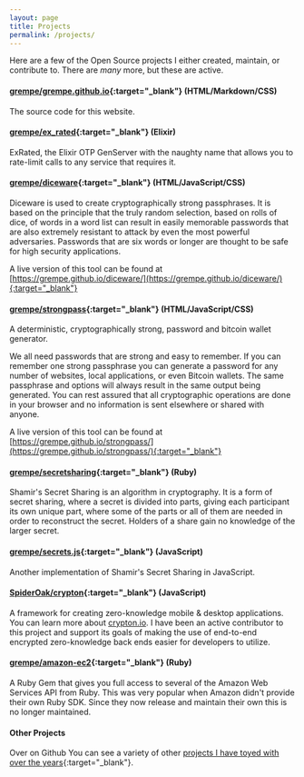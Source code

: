 ```yaml
---
layout: page
title: Projects
permalink: /projects/
---
```


Here are a few of the Open Source projects I either created,
maintain, or contribute to. There are *many* more, but these are
active.

#### [grempe/grempe.github.io](https://github.com/grempe/grempe.github.io){:target="_blank"} (HTML/Markdown/CSS)

The source code for this website.

#### [grempe/ex_rated](https://github.com/grempe/ex_rated){:target="_blank"} (Elixir)

ExRated, the Elixir OTP GenServer with the naughty name that allows you
to rate-limit calls to any service that requires it.

#### [grempe/diceware](https://github.com/grempe/diceware){:target="_blank"} (HTML/JavaScript/CSS)

Diceware is used to create cryptographically strong passphrases. It is based
on the principle that the truly random selection, based on rolls of dice, of
words in a word list can result in easily memorable passwords that are also
extremely resistant to attack by even the most powerful adversaries. Passwords
that are six words or longer are thought to be safe for high security applications.

A live version of this tool can be found at
[https://grempe.github.io/diceware/](https://grempe.github.io/diceware/){:target="_blank"}

#### [grempe/strongpass](https://github.com/grempe/strongpass){:target="_blank"} (HTML/JavaScript/CSS)

A deterministic, cryptographically strong, password and bitcoin wallet generator.

We all need passwords that are strong and easy to remember. If you can remember
one strong passphrase you can generate a password for any number of websites,
local applications, or even Bitcoin wallets. The same passphrase and options
will always result in the same output being generated. You can rest assured
that all cryptographic operations are done in your browser and no information
is sent elsewhere or shared with anyone.

A live version of this tool can be found at
[https://grempe.github.io/strongpass/](https://grempe.github.io/strongpass/){:target="_blank"}

#### [grempe/secretsharing](https://github.com/grempe/secretsharing){:target="_blank"} (Ruby)

Shamir's Secret Sharing is an algorithm in cryptography. It is a form of secret
sharing, where a secret is divided into parts, giving each participant its own
unique part, where some of the parts or all of them are needed in order to
reconstruct the secret. Holders of a share gain no knowledge of the larger secret.

#### [grempe/secrets.js](https://github.com/grempe/secrets.js){:target="_blank"} (JavaScript)

Another implementation of Shamir's Secret Sharing in JavaScript.

#### [SpiderOak/crypton](https://github.com/SpiderOak/crypton){:target="_blank"} (JavaScript)

A framework for creating zero-knowledge mobile & desktop applications. You can
learn more about [crypton.io](https://crypton.io/). I have been an active contributor
to this project and support its goals of making the use of end-to-end encrypted
zero-knowledge back ends easier for developers to utilize.

#### [grempe/amazon-ec2](https://github.com/grempe/amazon-ec2){:target="_blank"} (Ruby)

A Ruby Gem that gives you full access to several of the Amazon Web Services
API from Ruby. This was very popular when Amazon didn't provide their own Ruby
SDK. Since they now release and maintain their own this is no longer maintained.

#### Other Projects

Over on Github You can see a variety of other [projects I have toyed with over the years](https://github.com/grempe?tab=repositories){:target="_blank"}.
